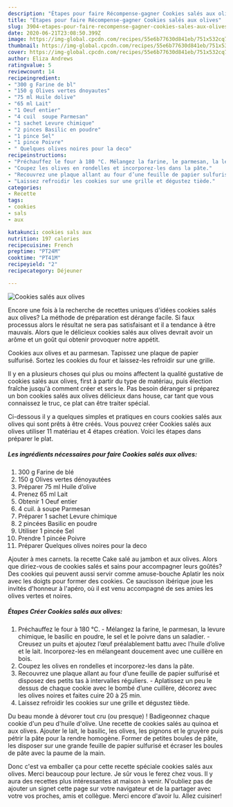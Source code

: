 ```yaml
---
description: "Étapes pour faire Récompense-gagner Cookies salés aux olives"
title: "Étapes pour faire Récompense-gagner Cookies salés aux olives"
slug: 3904-etapes-pour-faire-recompense-gagner-cookies-sales-aux-olives
date: 2020-06-21T23:08:50.399Z
image: https://img-global.cpcdn.com/recipes/55e6b77630d841eb/751x532cq70/cookies-sales-aux-olives-photo-principale-de-la-recette.jpg
thumbnail: https://img-global.cpcdn.com/recipes/55e6b77630d841eb/751x532cq70/cookies-sales-aux-olives-photo-principale-de-la-recette.jpg
cover: https://img-global.cpcdn.com/recipes/55e6b77630d841eb/751x532cq70/cookies-sales-aux-olives-photo-principale-de-la-recette.jpg
author: Eliza Andrews
ratingvalue: 5
reviewcount: 14
recipeingredient:
- "300 g Farine de bl"
- "150 g Olives vertes dnoyautes"
- "75 ml Huile dolive"
- "65 ml Lait"
- "1 Oeuf entier"
- "4 cuil  soupe Parmesan"
- "1 sachet Levure chimique"
- "2 pinces Basilic en poudre"
- "1 pince Sel"
- "1 pince Poivre"
- " Quelques olives noires pour la deco"
recipeinstructions:
- "Préchauffez le four à 180 °C. Mélangez la farine, le parmesan, la levure chimique, le basilic en poudre, le sel et le poivre dans un saladier. Creusez un puits et ajoutez l’œuf préalablement battu avec l’huile d’olive et le lait. Incorporez-les en mélangeant doucement avec une cuillère en bois."
- "Coupez les olives en rondelles et incorporez-les dans la pâte."
- "Recouvrez une plaque allant au four d’une feuille de papier sulfurisé et disposez des petits tas à intervalles réguliers. Aplatissez un peu le dessus de chaque cookie avec le bombé d’une cuillère, décorez avec les olives noires et faites cuire 20 à 25 min."
- "Laissez refroidir les cookies sur une grille et dégustez tiède."
categories:
- Recette
tags:
- cookies
- sals
- aux

katakunci: cookies sals aux 
nutrition: 197 calories
recipecuisine: French
preptime: "PT24M"
cooktime: "PT41M"
recipeyield: "2"
recipecategory: Déjeuner

---
```



![Cookies salés aux olives](https://img-global.cpcdn.com/recipes/55e6b77630d841eb/751x532cq70/cookies-sales-aux-olives-photo-principale-de-la-recette.jpg)

Encore une fois à la recherche de recettes uniques d'idées cookies salés aux olives? La méthode de préparation est dérange facile. Si faux processus alors le résultat ne sera pas satisfaisant et il a tendance à être mauvais. Alors que le délicieux cookies salés aux olives devrait avoir un arôme et un goût qui obtenir provoquer notre appétit.

Cookies aux olives et au parmesan. Tapissez une plaque de papier sulfurisé. Sortez les cookies du four et laissez-les refroidir sur une grille.

Il y en a plusieurs choses qui plus ou moins affectent la qualité gustative de cookies salés aux olives, first à partir du type de matériau, puis élection fraîche jusqu'à comment créer et sers le. Pas besoin déranger si préparez un bon cookies salés aux olives délicieux dans house, car tant que vous connaissez le truc, ce plat can être traiter spécial.


Ci-dessous il y a quelques simples et pratiques en cours cookies salés aux olives qui sont prêts à être créés. Vous pouvez créer Cookies salés aux olives utiliser 11 matériau et 4 étapes création. Voici les étapes dans préparer le plat.

<!--inarticleads1-->

##### Les ingrédients nécessaires pour faire Cookies salés aux olives:

1.  300 g Farine de blé
1.  150 g Olives vertes dénoyautées
1. Préparer 75 ml Huile d’olive
1. Prenez 65 ml Lait
1. Obtenir 1 Oeuf entier
1.  4 cuil. à soupe Parmesan
1. Préparer 1 sachet Levure chimique
1.  2 pincées Basilic en poudre
1. Utiliser 1 pincée Sel
1. Prendre 1 pincée Poivre
1. Préparer  Quelques olives noires pour la deco


Ajouter à mes carnets. la recette Cake salé au jambon et aux olives. Alors que diriez-vous de cookies salés et sains pour accompagner leurs goûtés? Des cookies qui peuvent aussi servir comme amuse-bouche Aplatir les noix avec les doigts pour former des cookies. Ce saucisson ibérique joue les invités d&#39;honneur à l&#39;apéro, où il est venu accompagné de ses amies les olives vertes et noires. 

<!--inarticleads2-->

##### Étapes Créer Cookies salés aux olives:

1. Préchauffez le four à 180 °C. - Mélangez la farine, le parmesan, la levure chimique, le basilic en poudre, le sel et le poivre dans un saladier. - Creusez un puits et ajoutez l’œuf préalablement battu avec l’huile d’olive et le lait. Incorporez-les en mélangeant doucement avec une cuillère en bois.
1. Coupez les olives en rondelles et incorporez-les dans la pâte.
1. Recouvrez une plaque allant au four d’une feuille de papier sulfurisé et disposez des petits tas à intervalles réguliers. - Aplatissez un peu le dessus de chaque cookie avec le bombé d’une cuillère, décorez avec les olives noires et faites cuire 20 à 25 min.
1. Laissez refroidir les cookies sur une grille et dégustez tiède.


Du beau monde à dévorer tout cru (ou presque) ! Badigeonnez chaque cookie d&#39;un peu d&#39;huile d&#39;olive. Une recette de cookies salés au quinoa et aux olives. Ajouter le lait, le basilic, les olives, les pignons et le gruyère puis pétrir la pâte pour la rendre homogène. Former de petites boules de pâte, les disposer sur une grande feuille de papier sulfurisé et écraser les boules de pâte avec la paume de la main. 


Donc c'est va emballer ça pour cette recette spéciale cookies salés aux olives. Merci beaucoup pour lecture. Je sûr vous le ferez chez vous. Il y aura des recettes plus  intéressantes at maison à venir. N'oubliez pas de ajouter un signet cette page sur votre navigateur et de la partager avec votre vos proches, amis et collègue. Merci encore d'avoir lu. Allez cuisiner!
